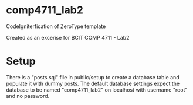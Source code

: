 # comp4711_lab2
CodeIgniterfication of ZeroType template

Created as an excerise for BCIT COMP 4711 - Lab2

# Setup
There is a "posts.sql" file in public/setup to create a database table and populate it with dummy posts. The default database settings expect the database to be named "comp4711_lab2" on localhost with username "root" and no password.
